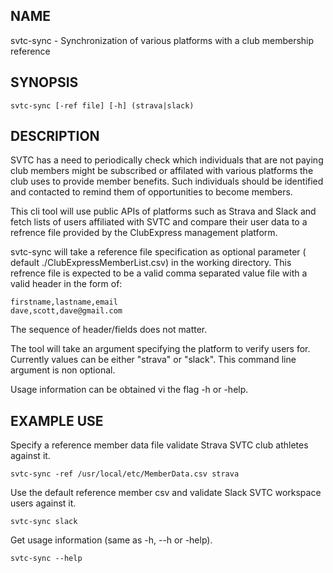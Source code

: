 ## NAME

svtc-sync - Synchronization of various platforms with a club membership reference

## SYNOPSIS

    svtc-sync [-ref file] [-h] (strava|slack)

## DESCRIPTION

SVTC has a need to periodically check which individuals that are not paying club members might be subscribed or affilated with various platforms the club uses to provide member benefits. 
Such individuals should be identified and contacted to remind them of opportunities to become members. 

This cli tool will use public APIs of platforms such as Strava and Slack and fetch lists of users affiliated with SVTC and compare their user data to a refrence file provided by the ClubExpress management platform.

svtc-sync will take a reference file specification as optional parameter ( default ./ClubExpressMemberList.csv) in the working directory. This refrence file is expected to be a valid comma separated value file with a valid header in the form of:

    firstname,lastname,email
    dave,scott,dave@gmail.com

The sequence of header/fields does not matter.

The tool will take an argument specifying the platform to verify users for. Currently values can be either "strava" or "slack". This command line argument is non optional.

Usage information can be obtained vi the flag -h or -help.

## EXAMPLE USE

Specify a reference member data file validate Strava SVTC club athletes against it.

    svtc-sync -ref /usr/local/etc/MemberData.csv strava

Use the default reference member csv and validate Slack SVTC workspace users against it.

    svtc-sync slack

Get usage information (same as -h, --h or -help).

    svtc-sync --help


